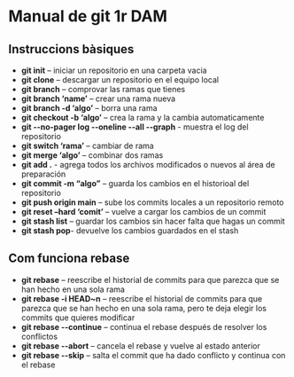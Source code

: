 # Manual de git 1r DAM

## Instruccions bàsiques

- **git init** – iniciar un repositorio en una carpeta vacia
- **git clone** – descargar un repositorio en el equipo local
- **git branch** – comprovar las ramas que tienes
- **git branch ‘name’** – crear una rama nueva
- **git branch -d ‘algo’** – borra una rama
- **git checkout -b ‘algo’** – crea la rama y la cambia automaticamente
- **git --no-pager log --oneline --all --graph** - muestra el log del repositorio
- **git switch ‘rama’** – cambiar de rama
- **git merge ‘algo’** – combinar dos ramas
- **git add .** - agrega todos los archivos modificados o nuevos al área de preparación
- **git commit -m “algo”** – guarda los cambios en el historioal del repositorio
- **git push origin main** – sube los commits locales a un repositorio remoto
- **git reset –hard ‘comit’** – vuelve a cargar los cambios de un commit
- **git stash list** – guardar los cambios sin hacer falta que hagas un commit
- **git stash pop**- devuelve los cambios guardados en el stash

## Com funciona rebase

- **git rebase** – reescribe el historial de commits para que parezca que se han hecho en una sola rama
- **git rebase -i HEAD~n** – reescribe el historial de commits para que parezca que se han hecho en una sola rama, pero te deja elegir los commits que quieres modificar
- **git rebase --continue** – continua el rebase después de resolver los conflictos
- **git rebase --abort** – cancela el rebase y vuelve al estado anterior
- **git rebase --skip** – salta el commit que ha dado conflicto y continua con el rebase